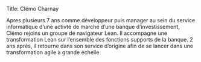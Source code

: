 Title: Clémo Charnay

Apres plusieurs 7 ans comme développeur puis manager au sein du service informatique d’une activté de marché d’une banque d’investissement, Clémo rejoins un groupe de navigateur Lean.
Il accompagne une transformation Lean sur l’ensemble des fonctions supports de la banque.
2 ans après, il retourne dans son service d’origine afin de se lancer dans une transformation agile à grande échelle
